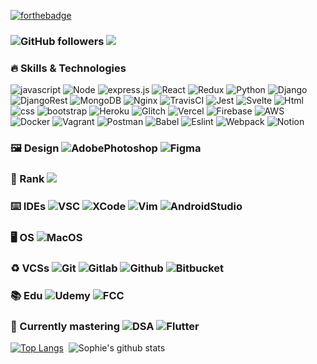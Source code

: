 [![forthebadge](https://forthebadge.com/images/badges/powered-by-jeffs-keyboard.svg)](https://forthebadge.com)


### ![GitHub followers](https://img.shields.io/github/followers/hellosophiee?style=social) ![](https://visitor-badge.glitch.me/badge?page_id=hellosophie.hellosophie) 

### 🔥 Skills & Technologies
![javascript](https://img.shields.io/badge/JavaScript-090909?style=for-the-badge&logo=javascript) ![Node](https://img.shields.io/badge/node.js-%2343853D.svg?style=for-the-badge&logo=node-dot-js&logoColor=white) ![express.js](https://img.shields.io/badge/express.js-%23404d59.svg?style=for-the-badge&logo=express&logoColor=%2361DAFB) ![React](https://img.shields.io/badge/React-090909?style=for-the-badge&logo=react) ![Redux](https://img.shields.io/badge/redux-%23593d88.svg?style=for-the-badge&logo=redux&logoColor=white) ![Python](https://img.shields.io/badge/python-%2314354C.svg?style=for-the-badge&logo=python&logoColor=white) ![Django](https://img.shields.io/badge/django-%23092E20.svg?style=for-the-badge&logo=django&logoColor=white) ![DjangoRest](https://img.shields.io/badge/DJANGO-REST-ff1709?style=for-the-badge&logo=django&logoColor=white&color=ff1709&labelColor=gray) ![MongoDB](https://img.shields.io/badge/MongoDB-%234ea94b.svg?style=for-the-badge&logo=mongodb&logoColor=white) ![Nginx](https://img.shields.io/badge/nginx-%23009639.svg?style=for-the-badge&logo=nginx&logoColor=white) ![TravisCI](https://img.shields.io/badge/travisci-%232B2F33.svg?style=for-the-badge&logo=travis&logoColor=white) ![Jest](https://img.shields.io/badge/-jest-%23C21325?style=for-the-badge&logo=jest&logoColor=white) ![Svelte](https://img.shields.io/badge/svelte-%23f1413d.svg?style=for-the-badge&logo=svelte&logoColor=white) ![Html](https://img.shields.io/badge/Html-090909?style=for-the-badge&logo=html5) ![css](https://img.shields.io/badge/css-090909?style=for-the-badge&logo=css3) ![bootstrap](https://img.shields.io/badge/bootstrap-090909?style=for-the-badge&logo=bootstrap) ![Heroku](https://img.shields.io/badge/heroku-%23430098.svg?style=for-the-badge&logo=heroku&logoColor=white) ![Glitch](https://img.shields.io/badge/glitch-%233333FF.svg?style=for-the-badge&logo=glitch&logoColor=white) ![Vercel](https://img.shields.io/badge/vercel-%23000000.svg?style=for-the-badge&logo=vercel&logoColor=white) ![Firebase](https://img.shields.io/badge/firebase-%23039BE5.svg?style=for-the-badge&logo=firebase) ![AWS](https://img.shields.io/badge/AWS-%23FF9900.svg?style=for-the-badge&logo=amazon-aws&logoColor=white) ![Docker](https://img.shields.io/badge/docker-%230db7ed.svg?style=for-the-badge&logo=docker&logoColor=white) ![Vagrant](https://img.shields.io/badge/vagrant-%231563FF.svg?style=for-the-badge&logo=vagrant&logoColor=white) ![Postman](https://img.shields.io/badge/Postman-FF6C37?style=for-the-badge&logo=postman&logoColor=red) ![Babel](https://img.shields.io/badge/Babel-F9DC3e?style=for-the-badge&logo=babel&logoColor=black) ![Eslint](https://img.shields.io/badge/ESLint-4B3263?style=for-the-badge&logo=eslint&logoColor=white) ![Webpack](https://img.shields.io/badge/webpack-%238DD6F9.svg?style=for-the-badge&logo=webpack&logoColor=black) ![Notion](https://img.shields.io/badge/Notion-%23000000.svg?style=for-the-badge&logo=notion&logoColor=white)


### 🖼 Design ![AdobePhotoshop](https://img.shields.io/badge/adobephotoshop-%2331A8FF.svg?style=for-the-badge&logo=adobephotoshop&logoColor=white) ![Figma](https://img.shields.io/badge/figma-%23F24E1E.svg?style=for-the-badge&logo=figma&logoColor=white)

### 🧠 Rank ![](https://www.codewars.com/users/sophieee/badges/micro)

### ⌨️ IDEs ![VSC](https://img.shields.io/badge/VisualStudioCode-0078d7.svg?style=for-the-badge&logo=visual-studio-code&logoColor=white) ![XCode](https://img.shields.io/badge/Xcode-007ACC?style=for-the-badge&logo=Xcode&logoColor=white) ![Vim](https://img.shields.io/badge/VIM-%2311AB00.svg?style=for-the-badge&logo=vim&logoColor=white) ![AndroidStudio](https://img.shields.io/badge/Android-Studio-3DDC84?style=for-the-badge&logo=android&logoColor=white)

### 🖥 OS ![MacOS](https://img.shields.io/badge/MacOS-000000?style=for-the-badge&logo=MAC&logoColor=whit)

### ♻️ VCSs ![Git](https://img.shields.io/badge/git-%23F05033.svg?style=for-the-badge&logo=git&logoColor=white) ![Gitlab](https://img.shields.io/badge/gitlab-%23181717.svg?style=for-the-badge&logo=gitlab&logoColor=white) ![Github](https://img.shields.io/badge/github-%23121011.svg?style=for-the-badge&logo=github&logoColor=white) ![Bitbucket](https://img.shields.io/badge/bitbucket-%230047B3.svg?style=for-the-badge&logo=bitbucket&logoColor=white)

### 📚 Edu ![Udemy](https://img.shields.io/badge/Udemy-%23EA5252.svg?style=for-the-badge&logo=Udemy&logoColor=white) ![FCC](https://img.shields.io/badge/Freecodecamp-%23123.svg?&style=for-the-badge&logo=freecodecamp&logoColor=green)

### 🌱 Currently mastering ![DSA](https://img.shields.io/badge/dsa|es6-%23323330.svg?style=for-the-badge&logo=javascript&logoColor=%23F7DF1E) ![Flutter](https://img.shields.io/badge/Flutter-%2302569B.svg?style=for-the-badge&logo=Flutter&logoColor=white)



[![Top Langs](https://github-readme-stats.vercel.app/api/top-langs/?username=hellosophiee&theme=cobalt&layout=compact)](https://github.com/anuraghazra/github-readme-stats)&nbsp;&nbsp;![Sophie's github stats](https://github-readme-stats.vercel.app/api?username=hellosophiee&theme=cobalt&show_icons=true)



<!--
**hellosophiee/hellosophiee** is a ✨ _special_ ✨ repository because its `README.md` (this file) appears on your GitHub profile.

Here are some ideas to get you started:

- 🔭 I’m currently working on ...
- 🌱 I’m currently learning ...
- 👯 I’m looking to collaborate on ...
- 🤔 I’m looking for help with ...
- 💬 Ask me about ...
- 📫 How to reach me: ...
- 😄 Pronouns: ...
- ⚡ Fun fact: ...
-->
